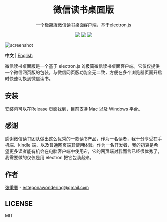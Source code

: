 <div align=center>
  <h1>微信读书桌面版</h1>
  <p>一个极简版微信读书桌面客户端，基于electron.js</p>
  <img src="https://img.shields.io/badge/electron-22.0.3-blue"/>
  <img src="https://img.shields.io/badge/typescript-3.9.5-blueviolet"/>
  <img src="https://img.shields.io/badge/downloaded-2712-brightgreen"/>
</div>

![screenshot](./asset/app.png)

**中文** | [English](./README.en.md)

微信读书桌面版是一个基于 electron.js 的极简微信读书桌面客户端。它仅仅提供一个微信网页版的包装，与微信网页版功能全无二致，方便在多个浏览器页面开启时快速切换到微信读书。

## 安装

安装包可以在[Release 页面](https://github.com/estepona/wx-read-desktop/releases)找到，目前支持 Mac 以及 Windows 平台。

## 感谢

感谢微信读书团队做出这么优秀的一款读书产品，作为一名读者，我十分享受在手机端、kindle 端、以及普通网页端其使用体验。作为一名开发者，我的初衷是希望更多读者能有机会在电脑客户端中使用它，它的网页端对我而言已经很优秀了，我需要做的仅仅是用 electron 把它包装起来。

## 作者

[张秉寰](https://github.com/estepona) - esteponawondering@gmail.com

## LICENSE

MIT

